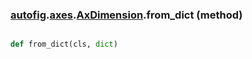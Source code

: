### [autofig](autofig.md).[axes](autofig.axes.md).[AxDimension](autofig.axes.AxDimension.md).from_dict (method)


```py

def from_dict(cls, dict)

```


